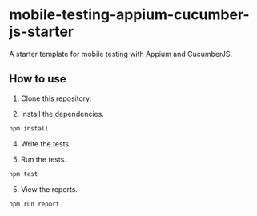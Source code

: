 # mobile-testing-appium-cucumber-js-starter

A starter template for mobile testing with Appium and CucumberJS.

## How to use

1. Clone this repository.

2. Install the dependencies.

```sh
npm install
```

4. Write the tests.

5. Run the tests.

```sh
npm test
```

5. View the reports.

```sh
npm run report
```
